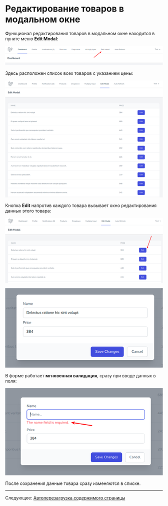 # Редактирование товаров в модальном окне

Функционал редактирования товаров в модальном окне находится в пункте меню **Edit Modal**:

![](images/001.png)

Здесь расположен список всех товаров с указанием цены:

![](images/002.png)

Кнопка **Edit** напротив каждого товара вызывает окно редактирования данных этого товара:

![](images/003.png)

![](images/004.png)

В форме работает **мгновенная валидация**, сразу при вводе данных в поля:

![](images/005.png)

После сохранения данные товара сразу изменяются в списке.

---

Следующее: [Автоперезагрузка содержимого страницы](../11-auto-refresh/README.md)
